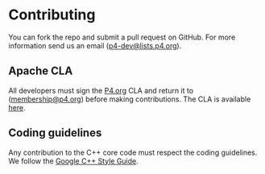 # Contributing

You can fork the repo and submit a pull request on GitHub. For more information
send us an email (p4-dev@lists.p4.org).

## Apache CLA

All developers must sign the [P4.org](http://p4.org) CLA and return it to
(membership@p4.org) before making contributions. The CLA is available
[here](https://p4.org/assets/P4_Language_Consortium_Membership_Agreement.pdf).

## Coding guidelines

Any contribution to the C++ core code must respect the coding guidelines.
We follow the [Google C++ Style Guide](https://google.github.io/styleguide/cppguide.html).
